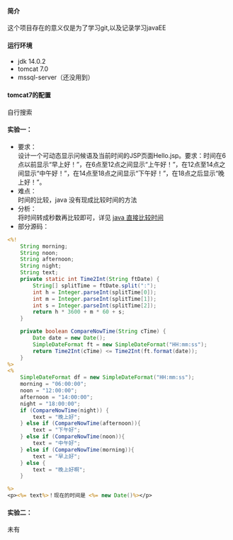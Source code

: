 #### 简介
这个项目存在的意义仅是为了学习git,以及记录学习javaEE

#### 运行环境
+ jdk 14.0.2
+ tomcat 7.0
+ mssql-server（还没用到）

#### tomcat7的配置
自行搜索

#### 实验一：
+ 要求：  
设计一个可动态显示问候语及当前时间的JSP页面Hello.jsp。要求：时间在6点以前显示“早上好！”，在6点至12点之间显示“上午好！”，在12点至14点之间显示“中午好！”，在14点至18点之间显示“下午好！”，在18点之后显示“晚上好！”。
+ 难点：  
时间的比较，java 没有现成比较时间的方法
+ 分析：  
将时间转成秒数再比较即可，详见 [java 直接比较时间](https://www.cnblogs.com/huangyuechujiu/p/13680750.html)
+ 部分源码：
```jsp
<%!
    String morning;
    String noon;
    String afternoon;
    String night;
    String text;
    private static int Time2Int(String ftDate) {
        String[] splitTime = ftDate.split(":");
        int h = Integer.parseInt(splitTime[0]);
        int m = Integer.parseInt(splitTime[1]);
        int s = Integer.parseInt(splitTime[2]);
        return h * 3600 + m * 60 + s;
    }

    private boolean CompareNowTime(String cTime) {
        Date date = new Date();
        SimpleDateFormat ft = new SimpleDateFormat("HH:mm:ss");
        return Time2Int(cTime) <= Time2Int(ft.format(date));
    }
%>
<%
    SimpleDateFormat df = new SimpleDateFormat("HH:mm:ss");
    morning = "06:00:00";
    noon = "12:00:00";
    afternoon = "14:00:00";
    night = "18:00:00";
    if (CompareNowTime(night)) {
        text = "晚上好";
    } else if (CompareNowTime(afternoon)){
        text = "下午好";
    } else if (CompareNowTime(noon)){
        text = "中午好";
    } else if (CompareNowTime(morning)){
        text = "早上好";
    } else {
        text = "晚上好啊";
    }

%>
<p><%= text%>！现在的时间是 <%= new Date()%></p>

```

#### 实验二：

未有

